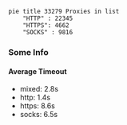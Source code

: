 
```mermaid
pie title 33279 Proxies in list
    "HTTP" : 22345
    "HTTPS": 4662
    "SOCKS" : 9816
```

### Some Info
#### Average Timeout

- mixed: 2.8s
- http: 1.4s
- https: 8.6s
- socks: 6.5s
